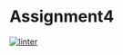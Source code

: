 # Assignment4
[![linter](https://github.com/Daniel-Pawelko/Assignment4/workflows/linter/badge.svg)](https://github.com/marketplace/actions/super-linter)
